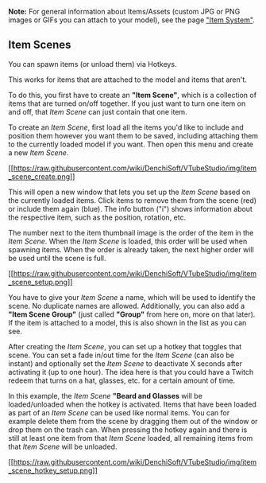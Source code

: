 **Note:** For general information about Items/Assets (custom JPG or PNG images or GIFs you can attach to your model), see the page ["Item System"](https://github.com/DenchiSoft/VTubeStudio/wiki/Item-System).

## Item Scenes

You can spawn items (or unload them) via Hotkeys.

This works for items that are attached to the model and items that aren't.

To do this, you first have to create an **"Item Scene"**, which is a collection of items that are turned on/off together. If you just want to turn one item on and off, that _Item Scene_ can just contain that one item.

To create an _Item Scene_, first load all the items you'd like to include and position them however you want them to be saved, including attaching them to the currently loaded model if you want. Then open this menu and create a new _Item Scene_.

[[https://raw.githubusercontent.com/wiki/DenchiSoft/VTubeStudio/img/item_scene_create.png]]

This will open a new window that lets you set up the _Item Scene_ based on the currently loaded items. Click items to remove them from the scene (red) or include them again (blue). The info button ("i") shows information about the respective item, such as the position, rotation, etc.

The number next to the item thumbnail image is the order of the item in the _Item Scene_. When the _Item Scene_ is loaded, this order will be used when spawning items. When the order is already taken, the next higher order will be used until the scene is full.

[[https://raw.githubusercontent.com/wiki/DenchiSoft/VTubeStudio/img/item_scene_setup.png]]

You have to give your _Item Scene_ a name, which will be used to identify the scene. No duplicate names are allowed. Additionally, you can also add a **"Item Scene Group"** (just called **"Group"** from here on, more on that later). If the item is attached to a model, this is also shown in the list as you can see.

After creating the _Item Scene_, you can set up a hotkey that toggles that scene. You can set a fade in/out time for the _Item Scene_ (can also be instant) and optionally set the _Item Scene_ to deactivate X seconds after activating it (up to one hour). The idea here is that you could have a Twitch redeem that turns on a hat, glasses, etc. for a certain amount of time. 

In this example, the _Item Scene_ **"Beard and Glasses** will be loaded/unloaded when the hotkey is activated. Items that have been loaded as part of an _Item Scene_ can be used like normal items. You can for example delete them from the scene by dragging them out of the window or drop them on the trash can. When pressing the hotkey again and there is still at least one item from that _Item Scene_ loaded, all remaining items from that _Item Scene_ will be unloaded.

[[https://raw.githubusercontent.com/wiki/DenchiSoft/VTubeStudio/img/item_scene_hotkey_setup.png]]







